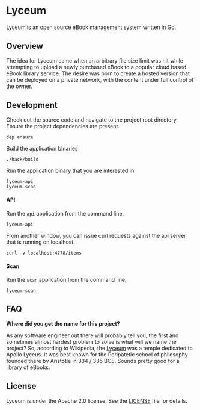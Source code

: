 # Lyceum

Lyceum is an open source eBook management system written in Go.

## Overview

The idea for Lyceum came when an arbitrary file size limit was hit while
attempting to upload a newly purchased eBook to a popular cloud based eBook
library service. The desire was born to create a hosted version that can be
deployed on a private network, with the content under full control of the owner.

## Development

Check out the source code and navigate to the project root directory. Ensure the
project dependencies are present.

```
dep ensure
```

Build the application binaries

```
./hack/build
```

Run the application binary that you are interested in.

```
lyceum-api
lyceum-scan
```

#### API

Run the `api` application from the command line.

```
lyceum-api
```

From another window, you can issue curl requests against the api server that is
running on localhost.

```
curl -v localhost:4778/items
```

#### Scan

Run the `scan` application from the command line.

```
lyceum-scan
```

## FAQ

__Where did you get the name for this project?__

As any software engineer out there will probably tell you, the first and
sometimes almost hardest problem to solve is what will we name the project? So,
according to Wikipedia, the [Lyceum](https://en.wikipedia.org/wiki/Lyceum_(Classical))
was a temple dedicated to Apollo Lyceus. It was best known for the Peripatetic
school of philosophy founded there by Aristotle in 334 / 335 BCE. Sounds pretty
good for a library of eBooks.

## License

Lyceum is under the Apache 2.0 license. See the [LICENSE][license_file] file for details.

[license_file]:./LICENSE
